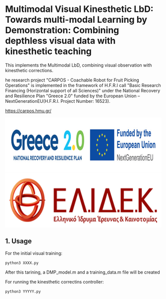 # Multimodal Visual Kinesthetic LbD: Towards multi-modal Learning by Demonstration: Combining depthless visual data with kinesthetic teaching

This implements the Multimodal LbD, combining visual observation with kinesthetic corrections.

he research project "CARPOS - Coachable Robot for Fruit Picking Operations" is implemented in the framework of H.F.R.I call "Basic Research Financing (Horizontal support of all Sciences)" under the National Recovery and Resilience Plan "Greece 2.0" funded by the European Union – NextGenerationEU(H.F.R.I. Project Number: 16523).

https://carpos.hmu.gr/ 

<p align="center">
  <img src="./doc/Greece_2.jpg" height="175" />
  <img src="./doc/elidek_logo.png" height="175" />
</p>

## 1. Usage

For the initial visual training:

```
python3 XXXX.py

```

After this tarining, a DMP_model.m and a training_data.m file will be created

For running the kinesthetic correctins controller:

```
python3 YYYYY.py

```
